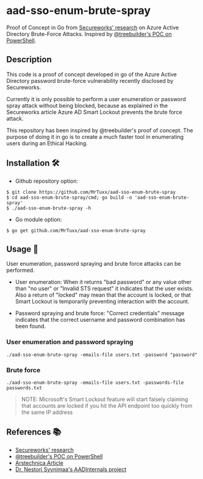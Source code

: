 # aad-sso-enum-brute-spray

Proof of Concept in Go from [Secureworks' research](https://www.secureworks.com/research/undetected-azure-active-directory-brute-force-attacks) on Azure Active Directory Brute-Force Attacks. Inspired by [@treebuilder's POC on PowerShell](https://github.com/treebuilder/aad-sso-enum-brute-spray).

## Description

This code is a proof of concept developed in go of the Azure Active Directory password brute-force vulnerability recently disclosed by Secureworks.

Currently it is only possible to perform a user enumeration or password spray attack without being blocked, because as explained in the Secureworks article Azure AD Smart Lockout prevents the brute force attack.

This repository has been inspired by @treebuilder's proof of concept. The purpose of doing it in go is to create a much faster tool in enumerating users during an Ethical Hacking.

## Installation 🛠

- Github repository option:
```
$ git clone https://github.com/MrTuxx/aad-sso-enum-brute-spray
$ cd aad-sso-enum-brute-spray/cmd; go build -o 'aad-sso-enum-brute-spray'
$ ./aad-sso-enum-brute-spray -h
```
- Go module option:
```
$ go get github.com/MrTuxx/aad-sso-enum-brute-spray
```
<!--- - Download a prebuilt binary from releases page. -->

## Usage 🚀

User enumeration, password spraying and brute force attacks can be performed.

- User enumeration: When it returns "bad password" or any value other than "no user" or "Invalid STS request" it indicates that the user exists. Also a return of "locked" may mean that the account is locked, or that Smart Lockout is temporarily preventing interaction with the account.

- Password spraying and brute force: "Correct credentials" message indicates that the correct username and password combination has been found.

### User enumeration and password spraying

`./aad-sso-enum-brute-spray -emails-file users.txt -password "password"`

### Brute force

`./aad-sso-enum-brute-spray -emails-file users.txt -passwords-file passwords.txt`

>NOTE: Microsoft's Smart Lockout feature will start falsely claiming that accounts are locked if you hit the API endpoint too quickly from the same IP address

## References :books:

- [Secureworks' research](https://www.secureworks.com/research/undetected-azure-active-directory-brute-force-attacks)
- [@treebuilder's POC on PowerShell](https://github.com/treebuilder/aad-sso-enum-brute-spray)
- [Arstechnica Article](https://arstechnica.com/information-technology/2021/09/new-azure-active-directory-password-brute-forcing-flaw-has-no-fix/)
- [Dr. Nestori Syynimaa's AADInternals project](https://raw.githubusercontent.com/Gerenios/AADInternals/eade775c6cd4f8ed16bd77602e1ea12a02fe265e/KillChain_utils.ps1)
